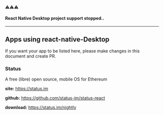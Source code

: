 :warning::warning::warning: 
#### React Native Desktop project support stopped..

---
## Apps using react-native-Desktop

If you want your app to be listed here, please make changes in this document and create PR.

### Status
A free (libre) open source, mobile OS for Ethereum

**site:** https://status.im

**github:** https://github.com/status-im/status-react

**download:** https://status.im/nightly
